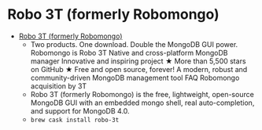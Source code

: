 # Robo 3T (formerly Robomongo)
- [Robo 3T (formerly Robomongo)](https://robomongo.org/)
  -  Two products. One download. Double the MongoDB GUI power. Robomongo is Robo 3T Native and cross-platform MongoDB manager Innovative and inspiring project ★ More than 5,500 stars on GitHub ★ Free and open source, forever! A modern, robust and community-driven MongoDB management tool  FAQ Robomongo acquisition by 3T
  - Robo 3T (formerly Robomongo) is the free, lightweight, open-source MongoDB GUI with an embedded mongo shell, real auto-completion, and support for MongoDB 4.0.
  - `brew cask install robo-3t`
